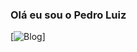 ### Olá eu sou o Pedro Luiz

[![Blog](https://img.shields.io/website-up-down-green-red/http/monip.org.svg)]
